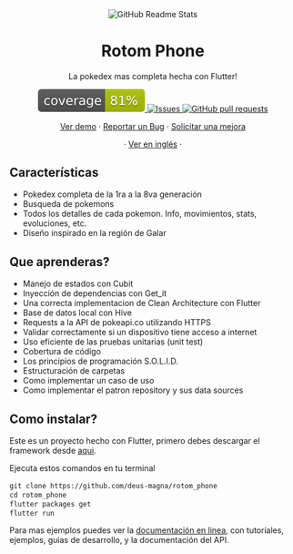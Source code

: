<p align="center">
 <img width="100px" src="https://res.cloudinary.com/rmontufar1792/image/upload/v1619156157/github/rotom_phone.svg" align="center" alt="GitHub Readme Stats" />
 <h1 align="center">Rotom Phone</h1>
 <p align="center">La pokedex mas completa hecha con Flutter!</p>
</p>
  <p align="center">
    <a href="">
      <img src="coverage_badge.svg" />
    </a>
    <a href="https://github.com/deus-magna/rotom_phone/issues">
      <img alt="Issues" src="https://img.shields.io/github/issues/deus-magna/rotom_phone?color=0088ff" />
    </a>
    <a href="https://github.com/deus-magna/rotom_phone/pulls">
      <img alt="GitHub pull requests" src="https://img.shields.io/github/issues-pr/deus-magna/rotom_phone?color=0088ff" />
    </a>
  </p>

  <p align="center">
    <a href="#demo">Ver demo</a>
    ·
    <a href="https://github.com/deus-magna/rotom_phone/issues/new/choose">Reportar un Bug</a>
    ·
    <a href="https://github.com/deus-magna/rotom_phone/issues/new/choose">Solicitar una mejora</a>
  </p>
  <p align="center">
    ·
    <a href="/docs/readme_en.md">Ver en inglés</a>
    ·
  </p>
</p>

## Características
- Pokedex completa de la 1ra a la 8va generación
- Busqueda de pokemons
- Todos los detalles de cada pokemon. Info, movimientos, stats, evoluciones, etc.
- Diseño inspirado en la región de Galar

## Que aprenderas?
- Manejo de estados con Cubit
- Inyección de dependencias con Get_it
- Una correcta implementacion de Clean Architecture con Flutter
- Base de datos local con Hive
- Requests a la API de pokeapi.co utilizando HTTPS
- Validar correctamente si un dispositivo tiene acceso a internet
- Uso eficiente de las pruebas unitarias (unit test)
- Cobertura de código
- Los principios de programación S.O.L.I.D.
- Estructuración de carpetas
- Como implementar un caso de uso
- Como implementar el patron repository y sus data sources

## Como instalar?

Este es un proyecto hecho con Flutter, primero debes descargar el framework desde [aqui](https://flutter.dev/docs/get-started/install).

Ejecuta estos comandos en tu terminal

```
git clone https://github.com/deus-magna/rotom_phone
cd rotom_phone
flutter packages get
flutter run
```

Para mas ejemplos puedes ver la
[documentación en linea](https://flutter.dev/docs), con tutoriales,
ejemplos, guias de desarrollo, y la documentación del API.
